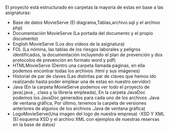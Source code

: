 El proyecto está estructurado en carpetas la mayoría de estas en base a las asignaturas:
- Base de datos MovieServe (El diagrama,Tablas,archivo.sql y el archivo php)
- Documentación MovieServe (La portada del documento y el propio documento)
- English MovieServe (Los dos videos de la asignatura)
- FOL (La nómina, las tablas de los riesgos laborales y peligros identificados, la documentación incluyendo el plan de prevención y dos protocolos de prevención en formato word y pdf)
- HTMLMovieServe (Dentro una carpeta llamada páginas, en ella podemos encontrar todas los archivos .html y sus imágenes)
- Historial de par de claves (Las distintas par de claves que hemos ido realizando hasta poder emplear una de estas en nuestro servidor)
- Java (En la carpeta MovieServe podemos ver todo el proyecto de java(.java , .class y la librería empleada), En la carpeta JavaDoc podemos los JavaDoc generados para cada uno de los archivos .Java de ventana gráfica, Por último, tenemos la carpeta de versiones anteriores de algunos de los archivos .Java de ventana gráfica)
- LogoMovieServe(Una imagen del logo de nuestra empresa)
-XSD Y XML (El esquema XSD y el archivo XML con ejemplos de nuestras reservas en la base de datos)
